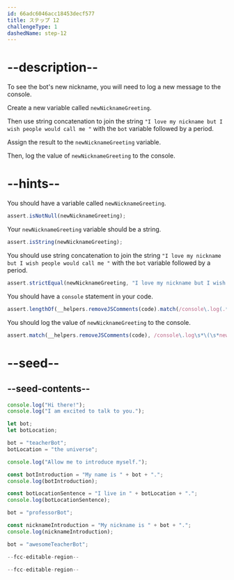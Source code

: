 ```yaml
---
id: 66adc6046acc18453decf577
title: ステップ 12
challengeType: 1
dashedName: step-12
---
```


# --description--

To see the bot's new nickname, you will need to log a new message to the console.

Create a new variable called `newNicknameGreeting`.

Then use string concatenation to join the string `"I love my nickname but I wish people would call me "` with the `bot` variable followed by a period.

Assign the result to the `newNicknameGreeting` variable.

Then, log the value of `newNicknameGreeting` to the console.

# --hints--

You should have a variable called `newNicknameGreeting`.

```js
assert.isNotNull(newNicknameGreeting);
```

Your `newNicknameGreeting` variable should be a string.

```js
assert.isString(newNicknameGreeting);
```

You should use string concatenation to join the string `"I love my nickname but I wish people would call me "` with the `bot` variable followed by a period.

```js
assert.strictEqual(newNicknameGreeting, "I love my nickname but I wish people would call me awesomeTeacherBot.");
```

You should have a `console` statement in your code.

```js
assert.lengthOf(__helpers.removeJSComments(code).match(/console\.log(.*)/g), 7);
```

You should log the value of `newNicknameGreeting` to the console.

```js
assert.match(__helpers.removeJSComments(code), /console\.log\s*\(\s*newNicknameGreeting\s*\)/);
```

# --seed--

## --seed-contents--

```js
console.log("Hi there!");
console.log("I am excited to talk to you.");

let bot;
let botLocation;

bot = "teacherBot";
botLocation = "the universe";

console.log("Allow me to introduce myself.");

const botIntroduction = "My name is " + bot + ".";
console.log(botIntroduction);

const botLocationSentence = "I live in " + botLocation + ".";
console.log(botLocationSentence);

bot = "professorBot";

const nicknameIntroduction = "My nickname is " + bot + ".";
console.log(nicknameIntroduction);

bot = "awesomeTeacherBot";

--fcc-editable-region--

--fcc-editable-region--
```

